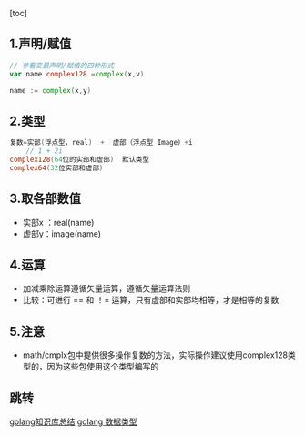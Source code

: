 [toc]

## 1.声明/赋值

```go
// 参看变量声明/赋值的四种形式
var name complex128 =complex(x,v)

name := complex(x,y)
```

## 2.类型

```go
复数=实部(浮点型，real)  +  虚部（浮点型 Image）+i
	// 1 + 2i
complex128(64位的实部和虚部)  默认类型
complex64(32位实部和虚部)
```

## 3.取各部数值

* 实部x ：real(name)
* 虚部y：image(name)

## 4.运算

* 加减乘除运算遵循矢量运算，遵循矢量运算法则
* 比较：可进行 == 和 ！= 运算，只有虚部和实部均相等，才是相等的复数

## 5.注意

* math/cmplx包中提供很多操作复数的方法，实际操作建议使用complex128类型的，因为这些包使用这个类型编写的



## 跳转

[golang知识库总结](https://www.cnblogs.com/shulei/p/13426361.html)
[golang 数据类型](https://www.cnblogs.com/shulei/p/13425813.html)